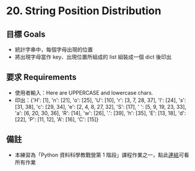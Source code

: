 # 20. String Position Distribution

## 目標 Goals
- 統計字串中，每個字母出現的位置
- 將出現字母當作 key、出現位置所組成的 list 組裝成一個 dict 後印出

## 要求 Requirements
- 使用者輸入：Here are UPPERCASE and lowercase chars.
- 印出：{'H': [1], 'n': [21], 'o': [25], 'U': [10], 'r': [3, 7, 28, 37], 'l': [24], 's': [31, 38], 'c': [29, 34], 'e': [2, 4, 8, 27, 32], 'S': [17], ' ': [5, 9, 19, 23, 33], 'a': [6, 20, 30, 36], 'R': [14], 'w': [26], '.': [39], 'h': [35], 'E': [13, 18], 'd': [22], 'P': [11, 12], 'A': [16], 'C': [15]} 
<!--  -->
## 備註
- 本練習為「Python 資料科學教戰營第 1 階段」課程作業之一，點此[連結](https://github.com/ewsailor/1.python-homeworks-level1/blob/main/README.md)可看所有作業